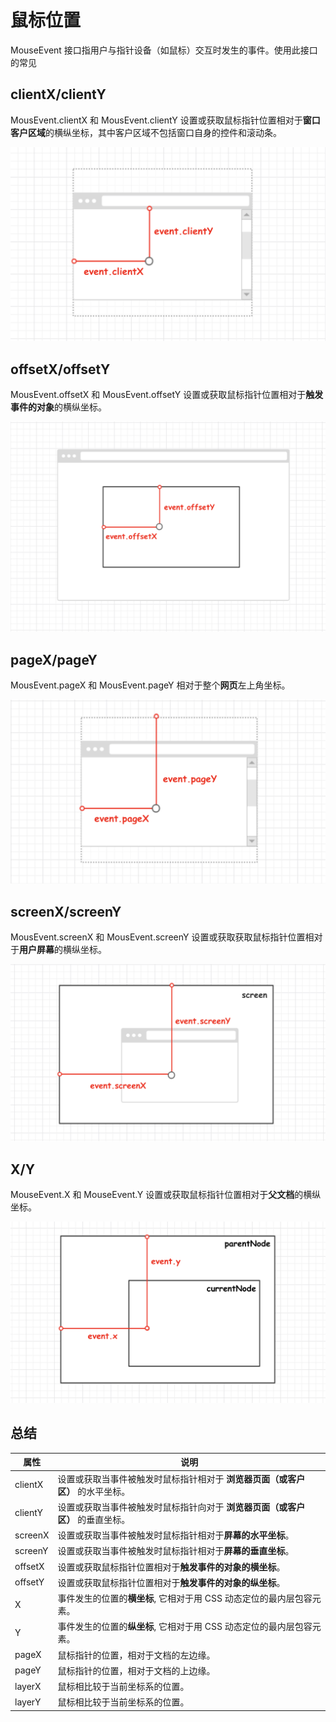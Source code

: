 # 鼠标位置

MouseEvent 接口指用户与指针设备（如鼠标）交互时发生的事件。使用此接口的常见

## clientX/clientY

MousEvent.clientX 和 MousEvent.clientY 设置或获取鼠标指针位置相对于**窗口客户区域**的横纵坐标，其中客户区域不包括窗口自身的控件和滚动条。

![clientX/clientY](../../../images/5/59af321c-d367-4231-91e2-b66a0a564110.png)

## offsetX/offsetY

MousEvent.offsetX 和 MousEvent.offsetY 设置或获取鼠标指针位置相对于**触发事件的对象**的横纵坐标。

![offsetX/offsetY](../../../images/5/3a9f7653-6440-4f65-849f-d12c6fa8b550.png)

## pageX/pageY

MousEvent.pageX 和 MousEvent.pageY 相对于整个**网页**左上角坐标。

![pageX/pageY](../../../images/5/3fe172e4-ccb4-49b5-a3f4-4141b946e606.png)

## screenX/screenY

MousEvent.screenX 和 MousEvent.screenY 设置或获取获取鼠标指针位置相对于**用户屏幕**的横纵坐标。

![screenX/screenY](../../../images/5/3706b32b-38a8-4420-9aff-7037bca86643.png)

## X/Y

MouseEvent.X 和 MouseEvent.Y 设置或获取鼠标指针位置相对于**父文档**的横纵坐标。

![event.x/event.y](../../../images/5/c944fe6c-b840-4cb6-9e20-478333287fc3.png)

## 总结

| 属性    | 说明                                                                           |
| ------- | ------------------------------------------------------------------------------ |
| clientX | 设置或获取当事件被触发时鼠标指针相对于 **浏览器页面（或客户区）** 的水平坐标。 |
| clientY | 设置或获取当事件被触发时鼠标指针向对于 **浏览器页面（或客户区）** 的垂直坐标。 |
| screenX | 设置或获取当事件被触发时鼠标指针相对于**屏幕的水平坐标**。                     |
| screenY | 设置或获取当事件被触发时鼠标指针相对于**屏幕的垂直坐标**。                     |
| offsetX | 设置或获取鼠标指针位置相对于**触发事件的对象的横坐标**。                       |
| offsetY | 设置或获取鼠标指针位置相对于**触发事件的对象的纵坐标**。                       |
| X       | 事件发生的位置的**横坐标**, 它相对于用 CSS 动态定位的最内层包容元素。          |
| Y       | 事件发生的位置的**纵坐标**, 它相对于用 CSS 动态定位的最内层包容元素。          |
| pageX   | 鼠标指针的位置，相对于文档的左边缘。                                           |
| pageY   | 鼠标指针的位置，相对于文档的上边缘。                                           |
| layerX  | 鼠标相比较于当前坐标系的位置。                                                 |
| layerY  | 鼠标相比较于当前坐标系的位置。                                                 |
